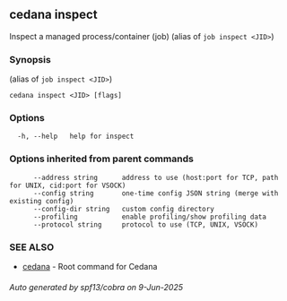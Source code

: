 ## cedana inspect

Inspect a managed process/container (job) (alias of `job inspect <JID>`)

### Synopsis

 (alias of `job inspect <JID>`)

```
cedana inspect <JID> [flags]
```

### Options

```
  -h, --help   help for inspect
```

### Options inherited from parent commands

```
      --address string      address to use (host:port for TCP, path for UNIX, cid:port for VSOCK)
      --config string       one-time config JSON string (merge with existing config)
      --config-dir string   custom config directory
      --profiling           enable profiling/show profiling data
      --protocol string     protocol to use (TCP, UNIX, VSOCK)
```

### SEE ALSO

* [cedana](cedana.md)	 - Root command for Cedana

###### Auto generated by spf13/cobra on 9-Jun-2025
